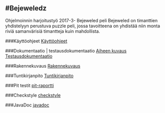 
#Bejeweledz
--

Ohjelmoinnin harjoitustyö 2017-3- Bejeweled peli
Bejeweled on timanttien yhdistelyyn perustuva puzzle peli, jossa tavoitteena on yhdistää niin monta riviä samanvärisiä timantteja kuin mahdollista.


###Käyttöohjeet
[Käyttöohjeet](https://github.com/Katri96/Bejeweledz/blob/master/dokumentaatio/Kayttoohjeet.md)

###Dokumentaatio | testausdokumentaatio
[Aiheen kuvaus](https://github.com/Katri96/Bejeweledz/blob/master/dokumentaatio/aiheenKuvausJaRakenne.md)   [Testausdokumentaatio](https://github.com/Katri96/Bejeweledz/blob/master/dokumentaatio/Testausdokumentaatio.md)

###Rakennekuvaus
[Rakennekuvaus](https://github.com/Katri96/Bejeweledz/blob/master/dokumentaatio/Rakennekuvaus.md)

###Tuntikirjanpito
[Tuntikirjanpito](https://github.com/Katri96/Bejeweledz/blob/master/dokumentaatio/tuntikirjanpito.md)

###Pit testit
[pit-raportti](http://htmlpreview.github.io/?https://github.com/Katri96/Bejeweledz/blob/master/dokumentaatio/target/pit-reports/201703022007/index.html)

###Checkstyle
[checkstyle](http://htmlpreview.github.io/?https://github.com/Katri96/Bejeweledz/blob/master/dokumentaatio/target/site/checkstyle.html)

###JavaDoc
[javadoc](http://htmlpreview.github.io/?https://github.com/Katri96/Bejeweledz/blob/master/dokumentaatio/target/site/apidocs/overview-summary.html)

